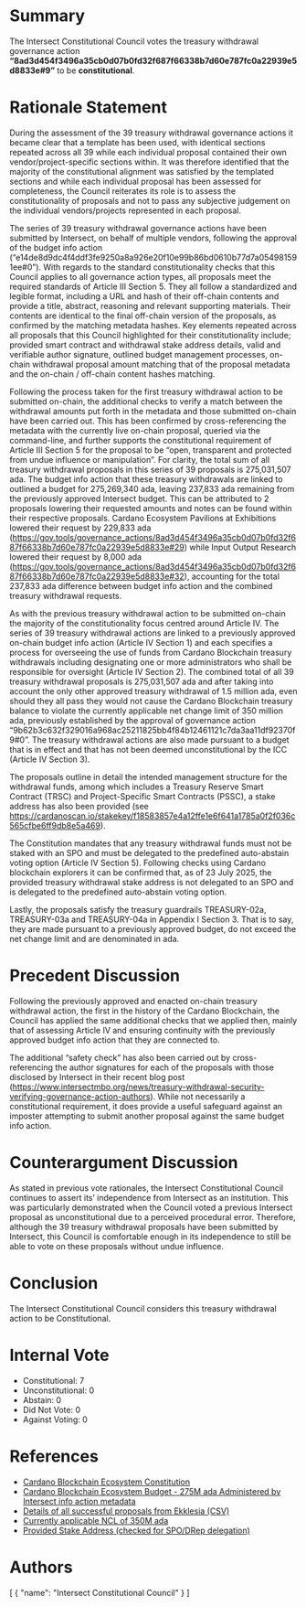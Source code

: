 
# Summary

The Intersect Constitutional Council votes the treasury withdrawal governance action **“8ad3d454f3496a35cb0d07b0fd32f687f66338b7d60e787fc0a22939e5d8833e#9”** to be **constitutional**.

# Rationale Statement

During the assessment of the 39 treasury withdrawal governance actions it became clear that a template has been used, with identical sections repeated across all 39 while each individual proposal contained their own vendor/project-specific sections within. It was therefore identified that the majority of the constitutional alignment was satisfied by the templated sections and while each individual proposal has been assessed for completeness, the Council reiterates its role is to assess the constitutionality of proposals and not to pass any subjective judgement on the individual vendors/projects represented in each proposal.

The series of 39 treasury withdrawal governance actions have been submitted by Intersect, on behalf of multiple vendors, following the approval of the budget info action (“e14de8d9dc4f4ddf3fe9250a8a926e20f10e99b86bd0610b77d7a054981591ee#0”). With regards to the standard constitutionality checks that this Council applies to all governance action types, all proposals meet the required standards of Article III Section 5. They all follow a standardized and legible format, including a URL and hash of their off-chain contents and provide a title, abstract, reasoning and relevant supporting materials. Their contents are identical to the final off-chain version of the proposals, as confirmed by the matching metadata hashes. Key elements repeated across all proposals that this Council highlighted for their constitutionality include; provided smart contract and withdrawal stake address details, valid and verifiable author signature, outlined budget management processes, on-chain withdrawal proposal amount matching that of the proposal metadata and the on-chain / off-chain content hashes matching.

Following the process taken for the first treasury withdrawal action to be submitted on-chain, the additional checks to verify a match between the withdrawal amounts put forth in the metadata and those submitted on-chain have been carried out. This has been confirmed by cross-referencing the metadata with the currently live on-chain proposal, queried via the command-line, and further supports the constitutional requirement of Article III Section 5 for the proposal to be “open, transparent and protected from undue influence or manipulation”. For clarity, the total sum of all treasury withdrawal proposals in this series of 39 proposals is 275,031,507 ada. The budget info action that these treasury withdrawals are linked to outlined a budget for 275,269,340 ada, leaving 237,833 ada remaining from the previously approved Intersect budget. This can be attributed to 2 proposals lowering their requested amounts and notes can be found within their respective proposals. Cardano Ecosystem Pavilions at Exhibitions lowered their request by 229,833 ada (https://gov.tools/governance_actions/8ad3d454f3496a35cb0d07b0fd32f687f66338b7d60e787fc0a22939e5d8833e#29) while Input Output Research lowered their request by 8,000 ada (https://gov.tools/governance_actions/8ad3d454f3496a35cb0d07b0fd32f687f66338b7d60e787fc0a22939e5d8833e#32), accounting for the total 237,833 ada difference between budget info action and the combined treasury withdrawal requests.

As with the previous treasury withdrawal action to be submitted on-chain the majority of the constitutionality focus centred around Article IV. The series of 39 treasury withdrawal actions are linked to a previously approved on-chain budget info action (Article IV Section 1) and each specifies a process for overseeing the use of funds from Cardano Blockchain treasury withdrawals including designating one or more administrators who shall be responsible for oversight (Article IV Section 2). The combined total of all 39 treasury withdrawal proposals is 275,031,507 ada and after taking into account the only other approved treasury withdrawal of 1.5 million ada, even should they all pass they would not cause the Cardano Blockchain treasury balance to violate the currently applicable net change limit of 350 million ada, previously established by the approval of governance action “9b62b3c632f329016a968ac25211825bb4f84b12461121c7da3aa11df92370f9#0”. The treasury withdrawal actions are also made pursuant to a budget that is in effect and that has not been deemed unconstitutional by the ICC (Article IV Section 3).

The proposals outline in detail the intended management structure for the withdrawal funds, among which includes a Treasury Reserve Smart Contract (TRSC) and Project-Specific Smart Contracts (PSSC), a stake address has also been provided (see https://cardanoscan.io/stakekey/f18583857e4a12ffe1e6f641a1785a0f2f036c565cfbe6ff9db8e5a469). 

The Constitution mandates that any treasury withdrawal funds must not be staked with an SPO and must be delegated to the predefined auto-abstain voting option (Article IV Section 5). Following checks using Cardano blockchain explorers it can be confirmed that, as of 23 July 2025, the provided treasury withdrawal stake address is not delegated to an SPO and is delegated to the predefined auto-abstain voting option.

Lastly, the proposals satisfy the treasury guardrails TREASURY-02a, TREASURY-03a and TREASURY-04a in Appendix I Section 3. That is to say, they are made pursuant to a previously approved budget, do not exceed the net change limit and are denominated in ada.

# Precedent Discussion

Following the previously approved and enacted on-chain treasury withdrawal action, the first in the history of the Cardano Blockchain, the Council has applied the same additional checks that we applied then, mainly that of assessing Article IV and ensuring continuity with the previously approved budget info action that they are connected to.

The additional “safety check” has also been carried out by cross-referencing the author signatures for each of the proposals with those disclosed by Intersect in their recent blog post (https://www.intersectmbo.org/news/treasury-withdrawal-security-verifying-governance-action-authors). While not necessarily a constitutional requirement, it does provide a useful safeguard against an imposter attempting to submit another proposal against the same budget info action.

# Counterargument Discussion

As stated in previous vote rationales, the Intersect Constitutional Council continues to assert its’ independence from Intersect as an institution. This was particularly demonstrated when the Council voted a previous Intersect proposal as unconstitutional due to a perceived procedural error. Therefore, although the 39 treasury withdrawal proposals have been submitted by Intersect, this Council is comfortable enough in its independence to still be able to vote on these proposals without undue influence.

# Conclusion

The Intersect Constitutional Council considers this treasury withdrawal action to be Constitutional.

# Internal Vote

- Constitutional: 7
- Unconstitutional: 0
- Abstain: 0
- Did Not Vote: 0
- Against Voting: 0

# References

- [Cardano Blockchain Ecosystem Constitution](ipfs://bafkreiazhhawe7sjwuthcfgl3mmv2swec7sukvclu3oli7qdyz4uhhuvmy)
- [Cardano Blockchain Ecosystem Budget - 275M ada Administered by Intersect info action metadata](ipfs://bafkreibeajhkes7bxjlkghkingcgltqcwazz2ya5oknveqwt5nont7tg6u)
- [Details of all successful proposals from Ekklesia (CSV)](ipfs://bafybeicwrop4q7xvnyjdd5drumbe56sqtm5lbe2ul3c262zt4hgguzdycm)
- [Currently applicable NCL of 350M ada](ipfs://bafkreiaqno22swabd3kcqt2awtgwaucdzaagacoemxwadm3exrchhnfite)
- [Provided Stake Address (checked for SPO/DRep delegation)](https://cardanoscan.io/stakekey/f18583857e4a12ffe1e6f641a1785a0f2f036c565cfbe6ff9db8e5a469)

# Authors

[
  {
    "name": "Intersect Constitutional Council"
  }
]

